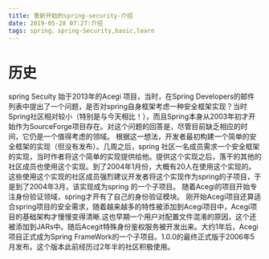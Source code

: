 ```yaml
---
title: 重新开始的spring-security-介绍
date: 2019-05-28 07:27:介绍
tags: spring，spring-Security,basic,learn
---
```

# 历史
spring Secuity 始于2013年的Acegi 项目，当时，在Spring Developers的邮件列表中提出了一个问题，是否对spring自身框架考虑一种安全框架实现？当时Spring社区相对较小（特别是与今天相比！），而且Spring本身从2003年初才开始作为SourceForge项目存在。对这个问题的回答是，尽管目前缺乏相应的时间，它仍是一个值得考虑的领域。
根据这一想法，开发者最初构建一个简单的安全框架的实现（但没有发布）。几周之后，spring 社区一名成员需求一个安全框架的实现，当时作者将这个简单的实现提供给他。提供这个实现之后，落干的其他的社区成员也使用这个实现。到了2004年1月份，大概有20人在使用这个实现的。这些使用这个实现的社区成员强烈建议开发者将这个实现作为spring的子项目，于是到了2004年3月，该实现成为spring 的一个子项目。
随着Acegi的项目开始专注身份验证领域，spring才开有了自己的身份验证模块。
刚开始Acegi项目还算适合spring项目的安全需求，随着越来越多的特性被添加到Acegi项目中，Acegi项目的基础架构才慢慢变得清晰.这也早期一个用户对配置文件混淆的原因，这个还被添加到JARs中。随后Acegit特殊身份鉴权服务被开发出来。大约1年后，Acegi项目正式成为Spring FrameWork的一个子项目。1.0.0的最终正式版于2006年5月发布。这个版本此前经历过2年半的社区积极使用。